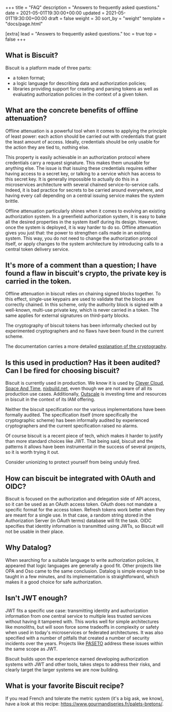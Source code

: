 +++
title = "FAQ"
description = "Answers to frequently asked questions."
date = 2021-05-01T19:30:00+00:00
updated = 2021-05-01T19:30:00+00:00
draft = false
weight = 30
sort_by = "weight"
template = "docs/page.html"

[extra]
lead = "Answers to frequently asked questions."
toc = true
top = false
+++

## What is Biscuit?

Biscuit is a platform made of three parts:

- a token format;
- a logic language for describing data and authorization policies;
- libraries providing support for creating and parsing tokens as well as evaluating authorization policies in the context of a given token.

## What are the concrete benefits of offline attenuation?

Offline attenuation is a powerful tool when it comes to applying the principle of least power: each action should be carried out with credentials that grant the least amount of access. Ideally, credentials should be only usable for the action they are tied to, nothing else.

This property is easily achievable in an authorization protocol where credentials carry a request signature. This makes them unusable for anything else. The issue is that issuing these credentials requires either having access to a secret key, or talking to a service which has access to this secret key. It is generally impossible to actually do this in a microservices architecture with several chained service-to-service calls. Indeed, it is bad practice for secrets to be carried around everywhere, and having every call depending on a central issuing service makes the system brittle.

Offline attenuation particularly shines when it comes to evolving an existing authorization system. In a greenfield authorization system, it is easy to bake all the desired properties in the system itself during its design. However, once the system is deployed, it is way harder to do so. Offline attenuation gives you just that: the power to strengthen calls made in an existing system. This way, you do not need to change the authorization protocol itself, or apply changes to the system architecture by introducing calls to a central token delivery service.

## It's more of a comment than a question; I have found a flaw in biscuit's crypto, the private key is carried in the token.

Offline attenuation in biscuit relies on chaining signed blocks together. To this effect, single-use keypairs are used to validate that the blocks are correctly chained. In this scheme, only the authority block is signed with a well-known, multi-use private key, which is never carried in a token. The same applies for external signatures on third-party blocks.

The cryptography of biscuit tokens has been informally checked out by experimented cryptographers and no flaws have been found in the current scheme.

The documentation carries a more detailed [explanation of the cryptography](https://doc.biscuitsec.org/reference/cryptography.html).

## Is this used in production? Has it been audited? Can I be fired for choosing biscuit?

Biscuit is currently used in production. We know it is used by [Clever Cloud](https://clever-cloud.com), [Space And Time](https://www.spaceandtime.io/), [nixbuild.net](https://nixbuild.net/), even though we are not aware of all its production use cases. Additionally, [Outscale](https://outscale.com/) is investing time and resources in biscuit in the context of its IAM offering.

Neither the biscuit specification nor the various implementations have been formally audited. The specification itself (more specifically the cryptographic scheme) has been informally audited by experienced cryptographers and the current specification raised no alarms.

Of course biscuit is a recent piece of tech, which makes it harder to justify than more standard choices like JWT. That being said, biscuit and the patterns it allows have been instrumental in the success of several projects, so it is worth trying it out.

Consider unionizing to protect yourself from being unduly fired.

## How can biscuit be integrated with OAuth and OIDC?

Biscuit is focused on the authorization and delegation side of API access, so it can be used as an OAuth access token. OAuth does not mandate a specific format for the access token.
Refresh tokens work better when they are meant for a single use. In that case, a random string stored in the Authorization Server (in OAuth terms) database will fit the task.
OIDC specifies that identity information is transmitted using JWTs, so Biscuit will not be usable in their place.

## Why Datalog?

When searching for a suitable language to write authorization policies, it appeared that logic languages are generally a good fit. Other projects like OPA and Oso came to the same conclusion. Datalog is simple enough to be taught in a few minutes, and its implementation is straightforward, which makes it a good choice for safe authorization.

## Isn't JWT enough?

JWT fits a specific use case: transmitting identity and authorization information from one central service to multiple less trusted services without having it tampered with. This works well for simple architectures like monoliths, but will soon force some tradeoffs in complexity or safety when used in today's microservices or federated architectures.
It was also specified with a number of pitfalls that created a number of security incidents over the years. Projects like [PASETO](https://paseto.io/) address these issues within the same scope as JWT.

Biscuit builds upon the experience earned developing authorization systems with JWT and other tools, takes steps to address their risks, and clearly target the larger systems we are now building.


## What is your favorite Biscuit recipe?

If you read French and tolerate the metric system (it's a big ask, we know), have a look at this recipe: <https://www.gourmandiseries.fr/palets-bretons/>.
